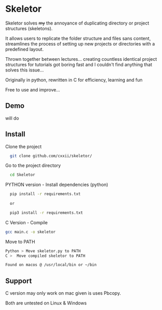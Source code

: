 
# Skeletor

Skeletor solves ~~my~~ the annoyance of duplicating directory or project structures (skeletons).

It allows users to replicate the folder structure and files sans content, streamlines the process of setting up new projects or directories with a predefined layout.


Thrown together between lectures... creating countless identical project structures for tutorials got boring fast and I couldn't find anything that solves this issue...

Originally in python, rewritten in C for efficiency, learning and fun 

Free to use and improve...

## Demo

will do 


## Install

Clone the project

```bash
  git clone github.com/cxxii/skeletor/
```

Go to the project directory

```bash
  cd Skeletor
```

PYTHON version - Install dependencies (python)

```bash
  pip install -r requirements.txt
  
  or

  pip3 install -r requirements.txt

```

C Version - Compile

```bash
gcc main.c -o skeletor
````


Move to PATH

```bash
Python > Move skeletor.py to PATH
C >  Move compiled skeletor to PATH

Found on macos @ /usr/local/bin or ~/bin
```

## Support

C version may only work on mac given is uses Pbcopy.

Both are untested on Linux & Windows

